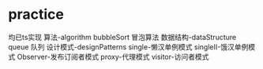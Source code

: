 # practice
均已ts实现
算法-algorithm
    bubbleSort 冒泡算法
数据结构-dataStructure
    queue 队列
设计模式-designPatterns
    single-懒汉单例模式
    singleII-饿汉单例模式
    Observer-发布订阅者模式
    proxy-代理模式
    visitor-访问者模式